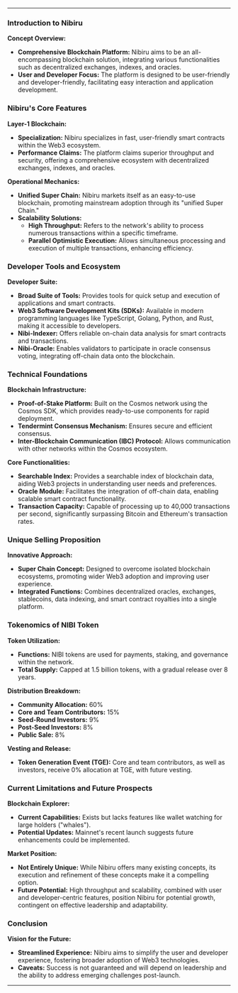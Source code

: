 

---

### Introduction to Nibiru

**Concept Overview:**
- **Comprehensive Blockchain Platform:** Nibiru aims to be an all-encompassing blockchain solution, integrating various functionalities such as decentralized exchanges, indexes, and oracles.
- **User and Developer Focus:** The platform is designed to be user-friendly and developer-friendly, facilitating easy interaction and application development.

### Nibiru's Core Features

**Layer-1 Blockchain:**
- **Specialization:** Nibiru specializes in fast, user-friendly smart contracts within the Web3 ecosystem.
- **Performance Claims:** The platform claims superior throughput and security, offering a comprehensive ecosystem with decentralized exchanges, indexes, and oracles.

**Operational Mechanics:**
- **Unified Super Chain:** Nibiru markets itself as an easy-to-use blockchain, promoting mainstream adoption through its "unified Super Chain."
- **Scalability Solutions:**
  - **High Throughput:** Refers to the network's ability to process numerous transactions within a specific timeframe.
  - **Parallel Optimistic Execution:** Allows simultaneous processing and execution of multiple transactions, enhancing efficiency.

### Developer Tools and Ecosystem

**Developer Suite:**
- **Broad Suite of Tools:** Provides tools for quick setup and execution of applications and smart contracts.
- **Web3 Software Development Kits (SDKs):** Available in modern programming languages like TypeScript, Golang, Python, and Rust, making it accessible to developers.
- **Nibi-Indexer:** Offers reliable on-chain data analysis for smart contracts and transactions.
- **Nibi-Oracle:** Enables validators to participate in oracle consensus voting, integrating off-chain data onto the blockchain.

### Technical Foundations

**Blockchain Infrastructure:**
- **Proof-of-Stake Platform:** Built on the Cosmos network using the Cosmos SDK, which provides ready-to-use components for rapid deployment.
- **Tendermint Consensus Mechanism:** Ensures secure and efficient consensus.
- **Inter-Blockchain Communication (IBC) Protocol:** Allows communication with other networks within the Cosmos ecosystem.

**Core Functionalities:**
- **Searchable Index:** Provides a searchable index of blockchain data, aiding Web3 projects in understanding user needs and preferences.
- **Oracle Module:** Facilitates the integration of off-chain data, enabling scalable smart contract functionality.
- **Transaction Capacity:** Capable of processing up to 40,000 transactions per second, significantly surpassing Bitcoin and Ethereum's transaction rates.

### Unique Selling Proposition

**Innovative Approach:**
- **Super Chain Concept:** Designed to overcome isolated blockchain ecosystems, promoting wider Web3 adoption and improving user experience.
- **Integrated Functions:** Combines decentralized oracles, exchanges, stablecoins, data indexing, and smart contract royalties into a single platform.

### Tokenomics of NIBI Token

**Token Utilization:**
- **Functions:** NIBI tokens are used for payments, staking, and governance within the network.
- **Total Supply:** Capped at 1.5 billion tokens, with a gradual release over 8 years.

**Distribution Breakdown:**
- **Community Allocation:** 60%
- **Core and Team Contributors:** 15%
- **Seed-Round Investors:** 9%
- **Post-Seed Investors:** 8%
- **Public Sale:** 8%

**Vesting and Release:**
- **Token Generation Event (TGE):** Core and team contributors, as well as investors, receive 0% allocation at TGE, with future vesting.

### Current Limitations and Future Prospects

**Blockchain Explorer:**
- **Current Capabilities:** Exists but lacks features like wallet watching for large holders ("whales").
- **Potential Updates:** Mainnet's recent launch suggests future enhancements could be implemented.

**Market Position:**
- **Not Entirely Unique:** While Nibiru offers many existing concepts, its execution and refinement of these concepts make it a compelling option.
- **Future Potential:** High throughput and scalability, combined with user and developer-centric features, position Nibiru for potential growth, contingent on effective leadership and adaptability.

### Conclusion

**Vision for the Future:**
- **Streamlined Experience:** Nibiru aims to simplify the user and developer experience, fostering broader adoption of Web3 technologies.
- **Caveats:** Success is not guaranteed and will depend on leadership and the ability to address emerging challenges post-launch.

---
